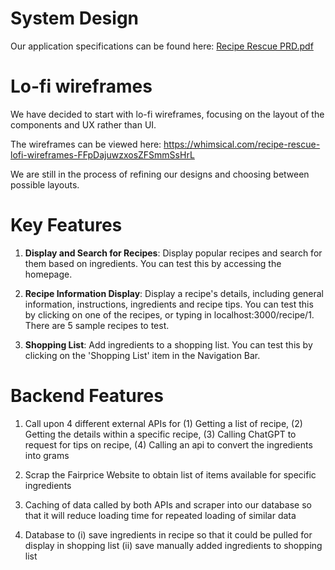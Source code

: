 # System Design

Our application specifications can be found here: [Recipe Rescue PRD.pdf](https://github.com/IT5007-2310/course-project-reciperescue/files/12909002/Recipe.Rescue.PRD.pdf)


# Lo-fi wireframes

We have decided to start with lo-fi wireframes, focusing on the layout of the components and UX rather than UI. 

The wireframes can be viewed here: https://whimsical.com/recipe-rescue-lofi-wireframes-FFpDajuwzxosZFSmmSsHrL

We are still in the process of refining our designs and choosing between possible layouts.

# Key Features

1. **Display and Search for Recipes**: Display popular recipes and search for them based on ingredients. You can test this by accessing the homepage. 

2. **Recipe Information Display**: Display a recipe's details, including general information, instructions, ingredients and recipe tips. You can test this by clicking on one of the recipes, or typing in localhost:3000/recipe/1. There are 5 sample recipes to test.

3. **Shopping List**: Add ingredients to a shopping list. You can test this by clicking on the 'Shopping List' item in the Navigation Bar.

# Backend Features

1. Call upon 4 different external APIs for (1) Getting a list of recipe, (2) Getting the details within a specific recipe, (3) Calling ChatGPT to request for tips on recipe, (4) Calling an api to convert the ingredients into grams

2. Scrap the Fairprice Website to obtain list of items available for specific ingredients

3. Caching of data called by both APIs and scraper into our database so that it will reduce loading time for repeated loading of similar data

4. Database to (i) save ingredients in recipe so that it could be pulled for display in shopping list (ii) save manually added ingredients to shopping list
